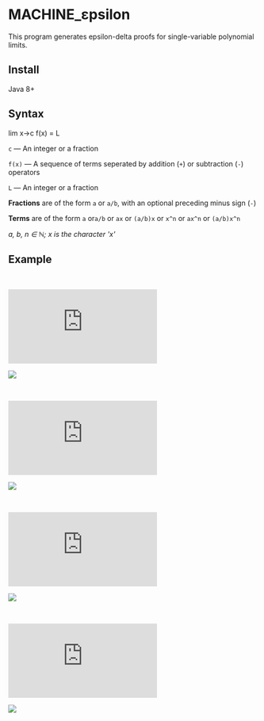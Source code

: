 # MACHINE_εpsilon
This program generates epsilon-delta proofs for single-variable polynomial limits.

## Install
Java 8+

## Syntax

lim x→c f(x) = L

`c` — An integer or a fraction 

`f(x)` — A sequence of terms seperated by addition (`+`) or subtraction (`-`) operators

`L` — An integer or a fraction

**Fractions** are of the form `a` or `a/b`, with an optional preceding minus sign (`-`)

**Terms** are of the form `a` or`a/b` or `ax` or `(a/b)x` or `x^n` or `ax^n`  or `(a/b)x^n`

*a, b, n ∈ ℕ; x is the character 'x'*

## Example

&nbsp;

![](https://latex.codecogs.com/png.latex?%5Cdpi%7B200%7D%20%5Clim_%7Bx%20%5Cto%20%5Cfrac23%7D%5Cleft%5B6x-%5Cfrac12%5Cright%5D%3D%5Cfrac72)

![](https://lh6.googleusercontent.com/inv8cYoQbJR0fQcLY4H_julpSLVuPtgHbqjLMHuHJwVO-sG7A5C8JHRKiBibsod7ZQ_wj5cfYZr66g=w1920-h972-rw)

&nbsp;

![](https://latex.codecogs.com/png.latex?%5Cdpi%7B200%7D%20%5Clim_%7Bx%20%5Cto%202%7D%5Cleft%5B3x%5E2-2x-3%5Cright%5D%3D5)

![](https://lh5.googleusercontent.com/fQm_WiTGSl0T5XUsO14epoxBPDSRgtLjo3aqVD0_LMjp-2cmEidAu3cfmbIKYjFNIu-NP5ZTuQRWtQ=w1920-h972-rw)

&nbsp;

![](https://latex.codecogs.com/png.latex?%5Cdpi%7B200%7D%20%5Clim_%7Bx%20%5Cto%20-%5Cfrac%7B32%7D%7B56%7D%7D%20%5Cfrac%7B73%7D%7B62%7D%20%3D%20%5Cfrac%7B73%7D%7B62%7D)

![](https://lh5.googleusercontent.com/ZVxHjpQyLcJ7AmE_2EFFIdCWUFIw7AOSzrWZZ37DIJoxI0ZELXMG7hpysMLYRlOK8wOz7yHlFxWRoA=w1920-h972-rw)

&nbsp;

![](https://latex.codecogs.com/png.latex?%5Cdpi%7B200%7D%20%5Clim_%7Bx%20%5Cto%20-5%7D%5Cleft%5B%5Cfrac%7B1%7D%7B20%7Dx%5E3-%5Cfrac34x%5E2&plus;2x%5Cright%5D%3D%5Cfrac72)

![](https://lh6.googleusercontent.com/9DKwAevrlYY9sleaRjouKVfU81sE0bj7kbk0I-u4yESzlvC4czjNkccPXMQExNWFV6m86V72-Vz79A=w1920-h972-rw)
